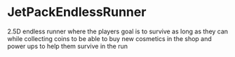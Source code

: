 # JetPackEndlessRunner

2.5D endless runner where the players goal is to survive as long as they can while collecting coins to be able to buy new cosmetics in the shop and power ups to help them survive in the run
